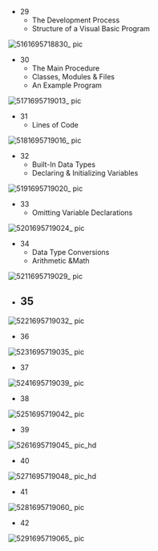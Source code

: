 - 29
  - The Development Process
  - Structure of a Visual Basic Program

![5161695718830_ pic](https://github.com/ChenxingWang93/Using-NX-Open-to-Improve-Workflows/assets/31954987/6de7f571-d98a-48fd-aaea-42a28a99eb2d)

- 30
  - The Main Procedure
  - Classes, Modules & Files
  - An Example Program

![5171695719013_ pic](https://github.com/ChenxingWang93/Using-NX-Open-to-Improve-Workflows/assets/31954987/2a2f0538-b9cb-4478-bfca-62f1974d8964)

- 31
  - Lines of Code

![5181695719016_ pic](https://github.com/ChenxingWang93/Using-NX-Open-to-Improve-Workflows/assets/31954987/c17dbf5f-d319-408f-b60d-9f8337324cb3)

- 32
  - Built-In Data Types
  - Declaring & Initializing Variables 

![5191695719020_ pic](https://github.com/ChenxingWang93/Using-NX-Open-to-Improve-Workflows/assets/31954987/9d2cf485-83cb-412d-8723-d00345c21818)

- 33
  - Omitting Variable Declarations

![5201695719024_ pic](https://github.com/ChenxingWang93/Using-NX-Open-to-Improve-Workflows/assets/31954987/d58bee58-1441-42ed-83bd-945859b58db1)

- 34
  - Data Type Conversions
  - Arithmetic &Math

![5211695719029_ pic](https://github.com/ChenxingWang93/Using-NX-Open-to-Improve-Workflows/assets/31954987/b9fa771a-d40f-46d4-ad4e-aaa5ef4ff9f8)

- 35
  - 

![5221695719032_ pic](https://github.com/ChenxingWang93/Using-NX-Open-to-Improve-Workflows/assets/31954987/420ca2a7-08b1-49f3-9861-8b22c611b7ba)

- 36

![5231695719035_ pic](https://github.com/ChenxingWang93/Using-NX-Open-to-Improve-Workflows/assets/31954987/bf4b9c62-6bd0-4348-a81d-ac1a72d189ec)

- 37

![5241695719039_ pic](https://github.com/ChenxingWang93/Using-NX-Open-to-Improve-Workflows/assets/31954987/96c7b26d-2f51-47d9-9ae5-03a23c1cbc47)

- 38

![5251695719042_ pic](https://github.com/ChenxingWang93/Using-NX-Open-to-Improve-Workflows/assets/31954987/7c871e7b-93b6-453c-8d93-16a1f87306eb)

- 39

![5261695719045_ pic_hd](https://github.com/ChenxingWang93/Using-NX-Open-to-Improve-Workflows/assets/31954987/64c2f84d-4afb-4974-af24-007660ba0c08)

- 40

![5271695719048_ pic_hd](https://github.com/ChenxingWang93/Using-NX-Open-to-Improve-Workflows/assets/31954987/7b80dcbe-dea6-47f8-8a9d-1fa8a5af11cf)

- 41

![5281695719060_ pic](https://github.com/ChenxingWang93/Using-NX-Open-to-Improve-Workflows/assets/31954987/632e7620-9afb-4032-9f38-1b0f402353fe)

- 42

![5291695719065_ pic](https://github.com/ChenxingWang93/Using-NX-Open-to-Improve-Workflows/assets/31954987/90d373e1-8329-45c8-9fa4-22fdc408ddd5)

